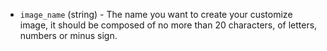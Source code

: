 <!-- Code generated from the comments of the TencentCloudImageConfig struct in builder/tencentcloud/cvm/image_config.go; DO NOT EDIT MANUALLY -->

-   `image_name` (string) - The name you want to create your customize image,
    it should be composed of no more than 20 characters, of letters, numbers
    or minus sign.
    